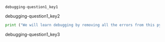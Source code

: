 ```ngMeta
debugging-question1_key1
```
debugging-question1_key2

```python
print ("We will learn debugging by removing all the errors from this python file.")
```
debugging-question1_key3